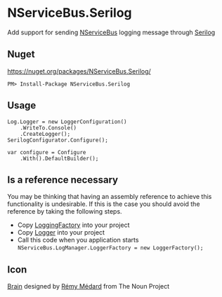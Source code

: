NServiceBus.Serilog
==================

Add support for sending [NServiceBus](http://nservicebus.com/) logging message through [Serilog](http://serilog.net/)

## Nuget

https://nuget.org/packages/NServiceBus.Serilog/
    
    PM> Install-Package NServiceBus.Serilog

## Usage 

    Log.Logger = new LoggerConfiguration()
        .WriteTo.Console()
        .CreateLogger();
    SerilogConfigurator.Configure();
    
    var configure = Configure
        .With().DefaultBuilder();

## Is a reference necessary

You may be thinking that having an assembly reference to achieve this functionality is undesirable. If this is the case you should avoid the reference by taking the following steps.
 
* Copy [LoggingFactory](https://github.com/SimonCropp/NServiceBus.Serilog/blob/master/NServiceBus.Serilog/LoggerFactory.cs) into your project 
* Copy [Logger](https://github.com/SimonCropp/NServiceBus.Serilog/blob/master/NServiceBus.Serilog/Logger.cs) into your project
* Call this code when you application starts `NServiceBus.LogManager.LoggerFactory = new LoggerFactory();`

## Icon

<a href="http://thenounproject.com/noun/brain/#icon-No10411" target="_blank">Brain</a> designed by <a href="http://thenounproject.com/catalarem" target="_blank">Rémy Médard</a> from The Noun Project
